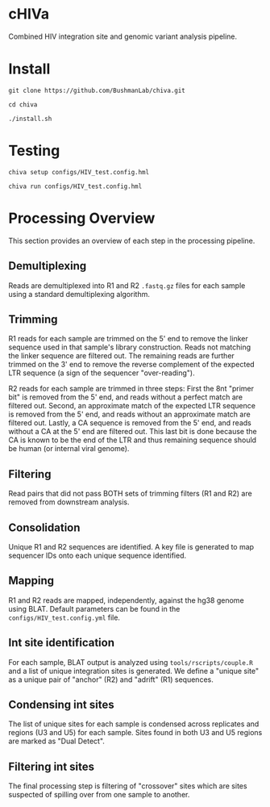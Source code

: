 # cHIVa
Combined HIV integration site and genomic variant analysis pipeline.

# Install
`git clone https://github.com/BushmanLab/chiva.git`

`cd chiva`

`./install.sh`

# Testing
`chiva setup configs/HIV_test.config.hml`

`chiva run configs/HIV_test.config.hml`

# Processing Overview

This section provides an overview of each step in the processing pipeline.

## Demultiplexing

Reads are demultiplexed into R1 and R2 `.fastq.gz` files for each sample using a standard demultiplexing algorithm.

## Trimming

R1 reads for each sample are trimmed on the 5' end to remove the linker sequence used in that sample's library construction.  Reads not matching the linker sequence are filtered out.  The remaining reads are further trimmed on the 3' end to remove the reverse complement of the expected LTR sequence (a sign of the sequencer "over-reading").

R2 reads for each sample are trimmed in three steps: First the 8nt "primer bit" is removed from the 5' end, and reads without a perfect match are filtered out.  Second, an approximate match of the expected LTR sequence is removed from the 5' end, and reads without an approximate match are filtered out.  Lastly, a CA sequence is removed from the 5' end, and reads without a CA at the 5' end are filtered out.  This last bit is done because the CA is known to be the end of the LTR and thus remaining sequence should be human (or internal viral genome).

## Filtering

Read pairs that did not pass BOTH sets of trimming filters (R1 and R2) are removed from downstream analysis.

## Consolidation

Unique R1 and R2 sequences are identified.  A key file is generated to map sequencer IDs onto each unique sequence identified.

## Mapping

R1 and R2 reads are mapped, independently, against the hg38 genome using BLAT.  Default parameters can be found in the `configs/HIV_test.config.yml` file.

## Int site identification

For each sample, BLAT output is analyzed using `tools/rscripts/couple.R` and a list of unique integration sites is generated.  We define a "unique site" as a unique pair of "anchor" (R2) and "adrift" (R1) sequences.

## Condensing int sites

The list of unique sites for each sample is condensed across replicates and regions (U3 and U5) for each sample.  Sites found in both U3 and U5 regions are marked as "Dual Detect".

## Filtering int sites

The final processing step is filtering of "crossover" sites which are sites suspected of spilling over from one sample to another.

